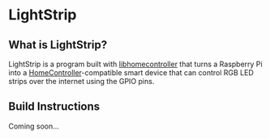 # LightStrip

## What is LightStrip?

LightStrip is a program built with [libhomecontroller](https://github.com/DisgustingBungHole94/libhomecontroller) that turns a Raspberry Pi into a [HomeController](https://github.com/DisgustingBungHole94/HomeController_server)-compatible smart device that can control RGB LED strips over the internet using the GPIO pins.

## Build Instructions

Coming soon...